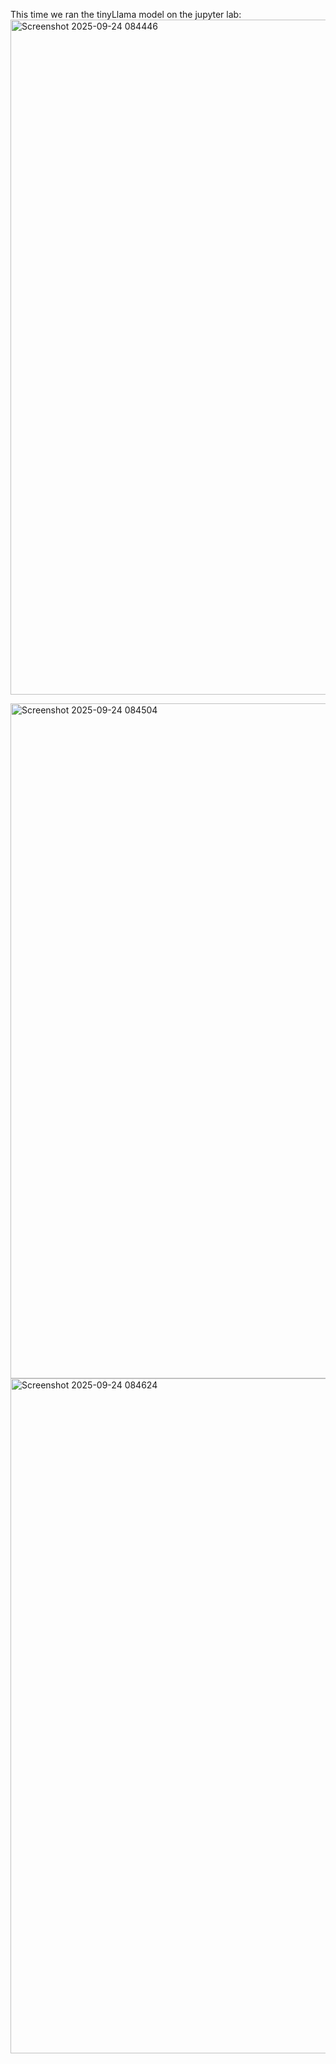 This time we ran the tinyLlama model on the jupyter lab:
<img width="1920" height="1080" alt="Screenshot 2025-09-24 084446" src="https://github.com/user-attachments/assets/ed432312-28df-4058-8266-7ec99f4298e2" />

<img width="1920" height="1080" alt="Screenshot 2025-09-24 084504" src="https://github.com/user-attachments/assets/889f8eb2-0a01-4c53-a873-cdb65df403c6" />

<img width="1920" height="1080" alt="Screenshot 2025-09-24 084624" src="https://github.com/user-attachments/assets/244479e1-aae5-46eb-9e65-76a113f5252f" />
